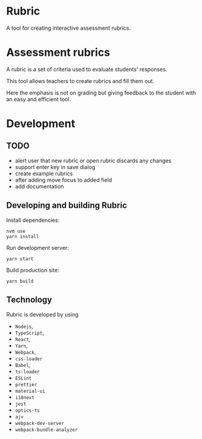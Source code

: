 # Rubric

A tool for creating interactive assessment rubrics.

# Assessment rubrics

A rubric is a set of criteria used to evaluate students' responses.

This tool allows teachers to create rubrics and fill them out.

Here the emphasis is not on grading but giving feedback to the student with
an easy and efficient tool.

# Development

## TODO

- alert user that new rubric or open rubric discards any changes
- support enter key in save dialog 
- create example rubrics
- after adding move focus to added field
- add documentation

## Developing and building Rubric

Install dependencies:

```
nvm use
yarn install
```

Run development server:

```
yarn start
```

Build production site:

```
yarn build
```

## Technology

Rubric is developed by using

- `Nodejs`,
- `TypeScript`,
- `React`,
- `Yarn`,
- `Webpack`,
- `css-loader`
- `Babel`,
- `ts-loader`
- `ESLint`
- `prettier`
- `material-ui`
- `i18next`
- `jest`
- `optics-ts`
- `ajv`
- `webpack-dev-server`
- `webpack-bundle-analyzer`
